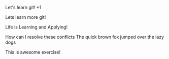 
Let's learn git! +1

Lets learn more git!

Life is Learning and Applying!

How can I resolve these conflicts
The quick brown fox jumped over the lazy dogs

This is awesome exercise!
